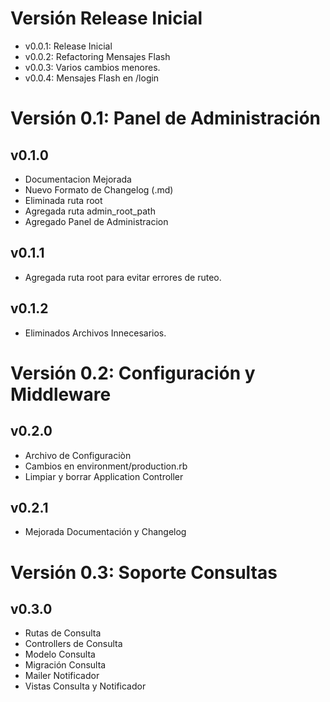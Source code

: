 # Versión Release Inicial

* v0.0.1: Release Inicial
* v0.0.2: Refactoring Mensajes Flash
* v0.0.3: Varios cambios menores.
* v0.0.4: Mensajes Flash en /login

# Versión 0.1: Panel de Administración

## v0.1.0
* Documentacion Mejorada
* Nuevo Formato de Changelog (.md)
* Eliminada ruta root
* Agregada ruta admin_root_path
* Agregado Panel de Administracion

## v0.1.1 
* Agregada ruta root para evitar errores de ruteo.

## v0.1.2 
* Eliminados Archivos Innecesarios.

# Versión 0.2: Configuración y Middleware

## v0.2.0
* Archivo de Configuraciòn
* Cambios en environment/production.rb
* Limpiar y borrar Application Controller

## v0.2.1
* Mejorada Documentación y Changelog

# Versión 0.3: Soporte Consultas

## v0.3.0
* Rutas de Consulta
* Controllers de Consulta
* Modelo Consulta
* Migración Consulta
* Mailer Notificador
* Vistas Consulta y Notificador
